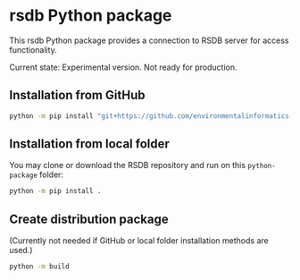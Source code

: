 # rsdb Python package

This rsdb Python package provides a connection to RSDB server for access functionality.

Current state: Experimental version. Not ready for production.

## Installation from GitHub

```bash
python -m pip install "git+https://github.com/environmentalinformatics-marburg/rsdb.git#egg=rsdb&subdirectory=python-package"
```

## Installation from local folder

You may clone or download the RSDB repository and run on this `python-package` folder:
```bash
python -m pip install .
```

## Create distribution package

(Currently not needed if GitHub or local folder installation methods are used.)

```bash
python -m build
```